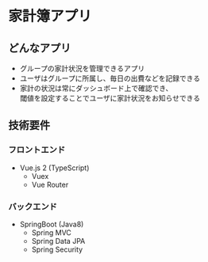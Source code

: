 # 家計簿アプリ

## どんなアプリ
* グループの家計状況を管理できるアプリ
* ユーザはグループに所属し、毎日の出費などを記録できる  
* 家計の状況は常にダッシュボード上で確認でき、  
  閾値を設定することでユーザに家計状況をお知らせできる

## 技術要件
### フロントエンド
  * Vue.js 2 (TypeScript)
    * Vuex
    * Vue Router
  
### バックエンド
  * SpringBoot (Java8)
    * Spring MVC
    * Spring Data JPA
    * Spring Security